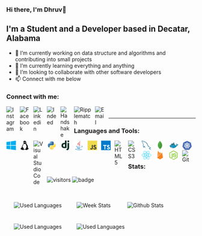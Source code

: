 ### Hi there, I'm Dhruv👋

## I'm a Student and a Developer based in Decatar, Alabama
- 🔭 I’m currently working on data structure and algorithms and contributing into small projects
- 🌱 I’m currently learning everything and anything
- 👯 I’m looking to collaborate with other software developers
- 📫 Connect with me below

### Connect with me:

[<img align="left" alt="Instagram" width="26px" src="https://cdn-icons-png.flaticon.com/512/174/174855.png" style="padding-right:10px;"/>][instagram]

<img align="left" alt="Facebook" width="26px" src="https://cdn-icons-png.flaticon.com/512/124/124010.png" style="padding-right:10px;"/>

[<img align="left" alt="Linkedin" width="26px" src="https://cdn-icons-png.flaticon.com/512/174/174857.png" style="padding-right:10px;"/>][linkedin]

<img align="left" alt="Indeed" width="26px" src="https://spirerecoverysolutions.com/wp-content/uploads/2020/04/Home-Icon-indeed-v2-300x300-1.png" style="padding-right:10px;"/>
<img align="left" alt="Handshake" width="26px" src="https://joinhandshake.com/wp-content/themes/handshake/dist/assets/images/home/handshake-logo.png" style="padding-right:10px;"/> 
<img align="left" alt="Ripplematch" width="46px" src="https://asset.brandfetch.io/id3MhcAKws/idAaZUpu_a.png" style="padding-right:10px;"/> 


[<img align="left" alt="Email" width="26px" src="https://cdn-icons-png.flaticon.com/512/122/122940.png" style="padding-right:10px;"/>][email]




<br />

---

### Languages and Tools:

<img align="left" alt="Windows" width="26px" src="https://github.com/devicons/devicon/blob/master/icons/windows8/windows8-original.svg" style="padding-right:10px;" />
<img align="left" alt="Linux" width="26px" src="https://github.com/devicons/devicon/blob/master/icons/linux/linux-plain.svg" style="padding-right:10px;" />
<img align="left" alt="Visual Studio Code" width="26px" src="https://cdn.jsdelivr.net/gh/devicons/devicon/icons/vscode/vscode-original.svg" style="padding-right:10px;" />

<img align="left" alt="Python" width="26px" src="https://github.com/devicons/devicon/blob/master/icons/python/python-original.svg" style="padding-right:10px;" />
<img align="left" alt="Django" width="26px" src="https://github.com/devicons/devicon/blob/master/icons/django/django-plain.svg" style="padding-right:10px;" />
<img align="left" alt="Java" width="26px" src="https://github.com/devicons/devicon/blob/master/icons/java/java-original.svg" style="padding-right:10px;" />
<img align="left" alt="JavaScript" width="26px" src="https://github.com/devicons/devicon/blob/master/icons/javascript/javascript-original.svg" style="padding-right:10px;" />
<img align="left" alt="TypeScript" width="26px" src="https://github.com/devicons/devicon/blob/master/icons/typescript/typescript-original.svg" style="padding-right:10px;" />
<img align="left" alt="HTML5" width="26px" src="https://cdn.jsdelivr.net/gh/devicons/devicon/icons/html5/html5-original.svg" style="padding-right:10px;" />
<img align="left" alt="CSS3" width="26px" src="https://cdn.jsdelivr.net/gh/devicons/devicon/icons/css3/css3-original.svg" style="padding-right:10px;" />
<img align="left" alt="SQL" width="26px" src="https://github.com/devicons/devicon/blob/master/icons/mysql/mysql-original.svg" style="padding-right:10px;" />
<img align="left" alt="MongoDB" width="26px" src="https://github.com/devicons/devicon/blob/master/icons/mongodb/mongodb-original.svg" style="padding-right:10px;" />



<img align="left" alt="Docker" width="26px" src="https://github.com/devicons/devicon/blob/master/icons/docker/docker-original.svg" style="padding-right:10px;" />
<img align="left" alt="Kubernetes" width="26px" src="https://github.com/devicons/devicon/blob/master/icons/kubernetes/kubernetes-plain.svg" style="padding-right:10px;" />
<img align="left" alt="React" width="26px" src="https://github.com/devicons/devicon/blob/master/icons/react/react-original.svg" style="padding-right:10px;" />
<img align="left" alt="Firebase" width="26px" src="https://github.com/devicons/devicon/blob/master/icons/firebase/firebase-plain.svg" style="padding-right:10px;" />
<img align="left" alt="Node.js" width="26px" src="https://github.com/devicons/devicon/blob/master/icons/nodejs/nodejs-original.svg" style="padding-right:10px;" />




<img align="left" alt="Git" width="26px" src="https://cdn.jsdelivr.net/gh/devicons/devicon/icons/git/git-original.svg" style="padding-right:10px;" />




<!--

[<img align="left" alt="GitHub" width="26px" src="https://user-images.githubusercontent.com/3369400/139447912-e0f43f33-6d9f-45f8-be46-2df5bbc91289.png" style="padding-right:10px;"/>][github]

<img align="left" alt="Moodle" width="26px" src="https://github.com/devicons/devicon/blob/master/icons/moodle/moodle-original.svg" style="padding-right:10px;" />
<img align="left" alt="Jupyter" width="26px" src="https://github.com/devicons/devicon/blob/master/icons/jupyter/jupyter-original.svg" style="padding-right:10px;" />
<img align="left" alt="Anaconda" width="26px" src="https://github.com/devicons/devicon/blob/master/icons/anaconda/anaconda-original.svg" style="padding-right:10px;"/>
-->

<br />

---
### Stats:


![visitors](http://visitor-badge.glitch.me/badge?page_id=Dhruv0705.Dhruv0705)
![badge](https://hits.seeyoufarm.com/api/count/incr/badge.svg?url=https%3A%2F%2Fgithub.com%2FDhruv07051212%2Fhit-counter)


<!--https://github-readme-stats.vercel.app/api/wakatime?username=Dhruv0705&theme=dark-->
<!--https://wakatime.com/share/@Dhruv0705/0ab88af2-7920-4d9d-803c-dc9f77d63593.svg-->

<br >
<a>
  <img align="left" alt="Used Languages" src="https://github-readme-stats.vercel.app/api/top-langs/?username=Dhruv0705&layout=compact&theme=dark" style="padding:10px; margin:10px;" />
</a>
<a>
  <img align="center" alt="Week Stats" src="https://github-readme-stats.vercel.app/api/wakatime?username=Dhruv0705&theme=dark" style="padding:10px; margin:10px;"/>
</a>
<a>
  <img align="center" alt="Github Stats" src="https://github-readme-stats.vercel.app/api?username=Dhruv0705&theme=dark&show_icons=true&hide_border=false" style="padding:10px; margin:10px;"/>
</a>
<a>
  <img align="left" alt="Used Languages" src="https://github-profile-summary-cards.vercel.app/api/cards/profile-details?username=Dhruv0705&theme=dark" style="padding:10px; margin:10px;" />
</a>
<a>
  <img align="left" alt="Used Languages" src="https://github-readme-streak-stats.herokuapp.com/?user=Dhruv0705&theme=dark" style="padding:10px; margin:10px;" />
</a>

<br >
   



<!--
**Dhruv0705/Dhruv0705** is a ✨ _special_ ✨ repository because its `README.md` (this file) appears on your GitHub profile.

Here are some ideas to get you started:

- 🔭 I’m currently working on ...
- 🌱 I’m currently learning ...
- 👯 I’m looking to collaborate on ...
- 🤔 I’m looking for help with ...
- 💬 Ask me about ...
- 📫 How to reach me: ...
- 😄 Pronouns: ...
- ⚡ Fun fact: ...

-->



[linkedin]: https://www.linkedin.com/in/dhruv-patel-0aba2823a/
[github]: https://github.com/Dhruv0705
[instagram]: https://www.instagram.com/dhruv_patel700/
[email]: mailto:dhruvpatel329@yahoo.com

